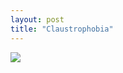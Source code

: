 ```yaml
---
layout: post
title: "Claustrophobia"
---
```

<img id="img" src=" {{ site.baseurl}}/images/29-08-21-20-Claustrophobia.png"/>
